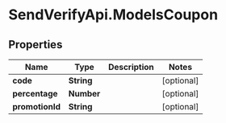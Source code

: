# SendVerifyApi.ModelsCoupon

## Properties
Name | Type | Description | Notes
------------ | ------------- | ------------- | -------------
**code** | **String** |  | [optional] 
**percentage** | **Number** |  | [optional] 
**promotionId** | **String** |  | [optional] 


